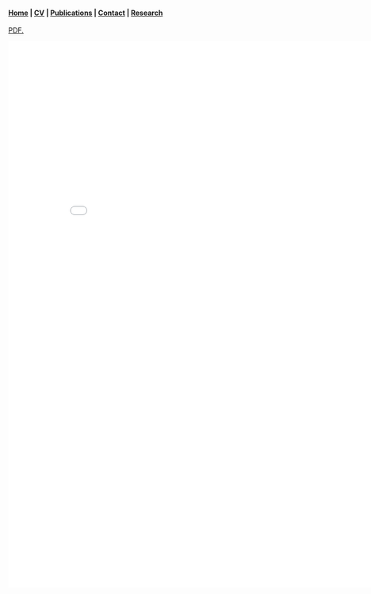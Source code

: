 ####  [Home](README.md)   |   [CV](CV.md)   |   [Publications](publications.md)   |   [Contact](contact.md)  |  [Research](research.md)





<a href="files/CV_Dillon_Sean.pdf"  type="application/pdf">PDF.</a>





<embed src="files/CV_Updated_1_15_24.pdf" type="application/pdf" height="1100" width="850"/>

